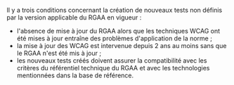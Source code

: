 Il y a trois conditions concernant la création de nouveaux tests non définis par la version applicable du RGAA en vigueur :
+ l'absence de mise à jour du RGAA alors que les techniques WCAG ont été mises à jour entraîne des problèmes d'application de la norme ;
+ la mise à jour des WCAG est intervenue depuis 2 ans au moins sans que le RGAA n'est été mis à jour ;
+ les nouveaux tests créés doivent assurer la compatibilité avec les critères du référentiel technique du RGAA et avec les technologies mentionnées dans la base de référence.
